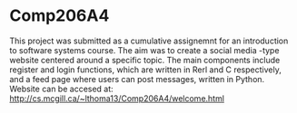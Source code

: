 # Comp206A4
This project was submitted as a cumulative assignemnt for an introduction to software systems course. The aim was to create a social media -type website centered around a specific topic. The main components include register and login functions, which are written in Rerl and C respectively, and a feed page where users can post messages, written in Python. Website can be accesed at: http://cs.mcgill.ca/~lthoma13/Comp206A4/welcome.html 
